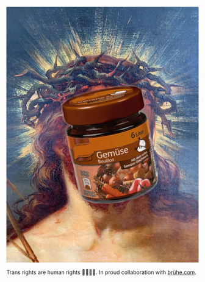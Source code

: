 ![A picture of the classical interpretation of jesus, but with a pack of broth as a face](/assets/IMG_4902_master-4142500210.png)

Trans rights are human rights 🏳️‍⚧️🏳️‍🌈. In proud collaboration with [brühe.com](http://brühe.com).
